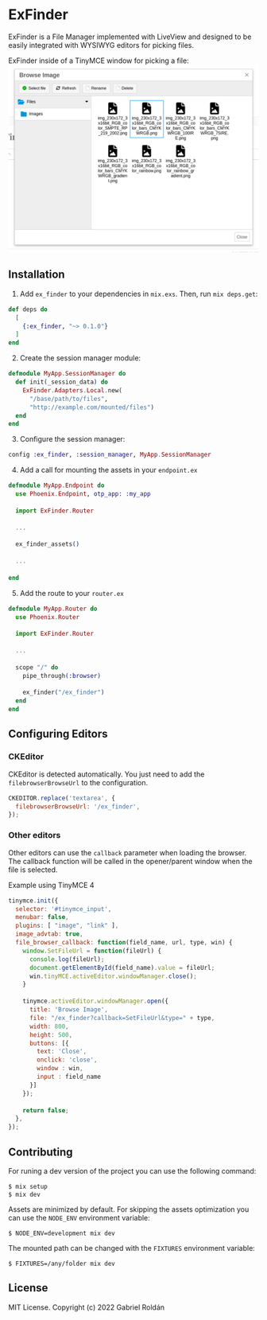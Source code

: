 <!-- MDOC !-->
# ExFinder

ExFinder is a File Manager implemented with LiveView and designed to be easily
integrated with WYSIWYG editors for picking files.

ExFinder inside of a TinyMCE window for picking a file:
![screenshot](https://github.com/luisgabrielroldan/ex_finder/raw/main/screenshot.png)


## Installation

1. Add `ex_finder` to your dependencies in `mix.exs`. Then, run `mix deps.get`:
  
```elixir
def deps do
  [
    {:ex_finder, "~> 0.1.0"}
  ]
end
```

2. Create the session manager module:

```elixir
defmodule MyApp.SessionManager do
  def init(_session_data) do
    ExFinder.Adapters.Local.new(
      "/base/path/to/files",
      "http://example.com/mounted/files")
  end
end
```

3. Configure the session manager:

```elixir
config :ex_finder, :session_manager, MyApp.SessionManager
```

4. Add a call for mounting the assets in your `endpoint.ex`

```elixir
defmodule MyApp.Endpoint do
  use Phoenix.Endpoint, otp_app: :my_app

  import ExFinder.Router

  ...

  ex_finder_assets()
  
  ...
  
end
```

5. Add the route to your `router.ex`


```elixir
defmodule MyApp.Router do
  use Phoenix.Router

  import ExFinder.Router

  ...

  scope "/" do
    pipe_through(:browser)
    
    ex_finder("/ex_finder")
  end
end
```

## Configuring Editors

### CKEditor

CKEditor is detected automatically. You just need to add the `filebrowserBrowseUrl` 
to the configuration.

```javascript
CKEDITOR.replace('textarea', {
  filebrowserBrowseUrl: '/ex_finder',
});
```

### Other editors

Other editors can use the `callback` parameter when loading the browser.
The callback function will be called in the opener/parent window when
the file is selected.

Example using TinyMCE 4
```javascript
tinymce.init({
  selector: '#tinymce_input',
  menubar: false,
  plugins: [ "image", "link" ],
  image_advtab: true,
  file_browser_callback: function(field_name, url, type, win) {
    window.SetFileUrl = function(fileUrl) {
      console.log(fileUrl);
      document.getElementById(field_name).value = fileUrl;
      win.tinyMCE.activeEditor.windowManager.close();
    }

    tinymce.activeEditor.windowManager.open({
      title: 'Browse Image',
      file: "/ex_finder?callback=SetFileUrl&type=" + type,
      width: 800,
      height: 500,
      buttons: [{
        text: 'Close',
        onclick: 'close',
        window : win,
        input : field_name
      }]
    });

    return false;
  },
});

```

<!-- MDOC !-->

## Contributing

For runing a dev version of the project you can use the following command:

```
$ mix setup
$ mix dev
```

Assets are minimized by default. For skipping the assets optimization you can use
the `NODE_ENV` environment variable:

```
$ NODE_ENV=development mix dev
```

The mounted path can be changed with the `FIXTURES` environment variable:

```
$ FIXTURES=/any/folder mix dev
```

## License

MIT License. Copyright (c) 2022 Gabriel Roldán
